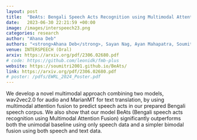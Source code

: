 ```yaml
---
layout: post
title:  "BeAts: Bengali Speech Acts Recognition using Multimodal Attention Fusion"
date:   2023-06-30 22:21:59 +00:00
image: /images/interspeech23.png
categories: research
author: "Ahana Deb"
authors: "<strong>Ahana Deb</strong>, Sayan Nag, Ayan Mahapatra, Soumitri Chattopadhyay,Aritra Marik, Pijush Kanti Gayen, Shankha Sanyal, Archi Banerjee, Samir Karmakar"
venue: INTERSPEECH (Oral)
arxiv: https://arxiv.org/pdf/2306.02680.pdf
# code: https://github.com/leonidk/fmb-plus
website: https://soumitri2001.github.io/BeAts/
link: https://arxiv.org/pdf/2306.02680.pdf
# poster: /pdfs/EWRL_2024_Poster.pdf
---
```

We develop a novel multimodal approach combining two models, wav2vec2.0 for audio and MarianMT for text translation, by using multimodal attention fusion to predict speech acts in our prepared Bengali speech corpus. We also show that our model BeAts (Bengali speech acts recognition using Multimodal Attention Fusion) significantly outperforms both the unimodal baseline using only speech data and a simpler bimodal fusion using both speech and text data.